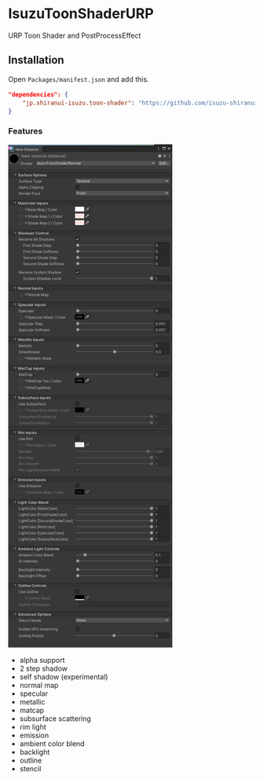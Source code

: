 # IsuzuToonShaderURP
URP Toon Shader and PostProcessEffect

## Installation

Open ```Packages/manifest.json``` and add this.

```json
"dependencies": {
    "jp.shiranui-isuzu.toon-shader": "https://github.com/isuzu-shiranui/IsuzuToonShaderURP.git",
}
```

### Features
![](./Documentation~/Images/Inspector.png)

* alpha support
* 2 step shadow
* self shadow (experimental)
* normal map
* specular
* metallic
* matcap
* subsurface scattering
* rim light
* emission
* ambient color blend
* backlight
* outline 
* stencil
